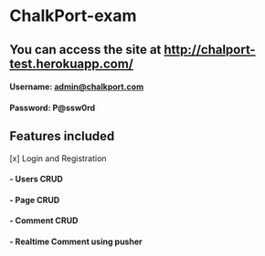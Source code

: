 # ChalkPort-exam

## You can access the site at http://chalport-test.herokuapp.com/
#### Username: admin@chalkport.com
#### Password: P@ssw0rd

## Features included
[x] Login and Registration
#### - Users CRUD
#### - Page CRUD
#### - Comment CRUD
#### - Realtime Comment using pusher